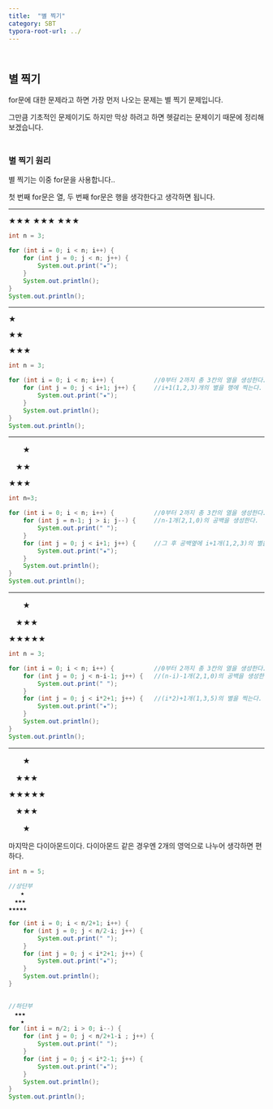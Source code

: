 ```yaml
---
title:  "별 찍기"
category: SBT
typora-root-url: ../
---
```


## <br>별 찍기

for문에 대한 문제라고 하면 가장 먼저 나오는 문제는 별 찍기 문제입니다.

그만큼 기초적인 문제이기도 하지만 막상 하려고 하면 헷갈리는 문제이기 때문에 정리해보겠습니다.



### <br>별 찍기 원리

별 찍기는 이중 for문을 사용합니다..

첫 번째 for문은 열, 두 번째 for문은 행을 생각한다고 생각하면 됩니다.

***

★★★
★★★
★★★

```java
int n = 3;

for (int i = 0; i < n; i++) {
    for (int j = 0; j < n; j++) {
        System.out.print("★");
    }
    System.out.println();
}
System.out.println();
```

***

★

★★

★★★

```java
int n = 3;

for (int i = 0; i < n; i++) {			//0부터 2까지 총 3칸의 열을 생성한다.
    for (int j = 0; j < i+1; j++) {		//i+1(1,2,3)개의 별을 행에 찍는다.
        System.out.print("★");
    }
    System.out.println();
}
System.out.println();
```

***

　　★

　★★

★★★

```java
int n=3;

for (int i = 0; i < n; i++) {			//0부터 2까지 총 3칸의 열을 생성한다.
    for (int j = n-1; j > i; j--) {		//n-1개(2,1,0)의 공백을 생성한다. 
        System.out.print(" ");
    }
    for (int j = 0; j < i+1; j++) {		//그 후 공백옆에 i+1개(1,2,3)의 별을 찍는다. 
        System.out.print("★");
    }
    System.out.println();
}
System.out.println();
```

***

　　★

　★★★

★★★★★

```java
int n = 3;

for (int i = 0; i < n; i++) {			//0부터 2까지 총 3칸의 열을 생성한다.
    for (int j = 0; j < n-i-1; j++) {	//(n-i)-1개(2,1,0)의 공백을 생성한다.
        System.out.print(" ");
    }
    for (int j = 0; j < i*2+1; j++) {	//(i*2)+1개(1,3,5)의 별을 찍는다.
        System.out.print("★");
    }
    System.out.println();
}
System.out.println();
```

***

　　★

　★★★

★★★★★

　★★★

　　★

마지막은 다이아몬드이다.
다이아몬드 같은 경우엔 2개의 영억으로 나누어 생각하면 편하다.

```java
int n = 5;

//상단부
　　★
　★★★
★★★★★

for (int i = 0; i < n/2+1; i++) {
    for (int j = 0; j < n/2-i; j++) {
        System.out.print(" ");
    }
    for (int j = 0; j < i*2+1; j++) {
        System.out.print("★");
    }
    System.out.println();
}
      

//하단부
　★★★
　　★
for (int i = n/2; i > 0; i--) {
    for (int j = 0; j < n/2+1-i ; j++) {
        System.out.print(" ");
    }
    for (int j = 0; j < i*2-1; j++) {
        System.out.print("★");
    }
    System.out.println();
}
System.out.println();
```

